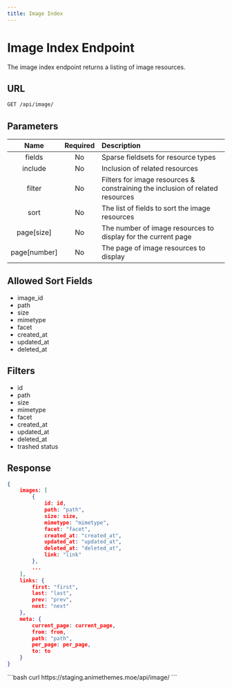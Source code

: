 ```yaml
---
title: Image Index
---
```


<Block>

# Image Index Endpoint

The image index endpoint returns a listing of image resources.

## URL

```sh
GET /api/image/
```

## Parameters

| Name         | Required | Description                                                                   |
| :----------: | :------: | :---------------------------------------------------------------------------- |
| fields       | No       | Sparse fieldsets for resource types                                           |
| include      | No       | Inclusion of related resources                                                |
| filter       | No       | Filters for image resources & constraining the inclusion of related resources |
| sort         | No       | The list of fields to sort the image resources                                |
| page[size]   | No       | The number of image resources to display for the current page                 |
| page[number] | No       | The page of image resources to display                                        |

## Allowed Sort Fields

* image_id
* path
* size
* mimetype
* facet
* created_at
* updated_at
* deleted_at

## Filters

* id
* path
* size
* mimetype
* facet
* created_at
* updated_at
* deleted_at
* trashed status

## Response

```json
{
    images: [
        {
            id: id,
            path: "path",
            size: size,
            mimetype: "mimetype",
            facet: "facet",
            created_at: "created_at",
            updated_at: "updated_at",
            deleted_at: "deleted_at",
            link: "link"
        },
        ...
    ],
    links: {
        first: "first",
        last: "last",
        prev: "prev",
        next: "next"
    },
    meta: {
        current_page: current_page,
        from: from,
        path: "path",
        per_page: per_page,
        to: to
    }
}
```

<Example>

<CURL>
```bash
curl https://staging.animethemes.moe/api/image/
```
</CURL>

</Example>

</Block>